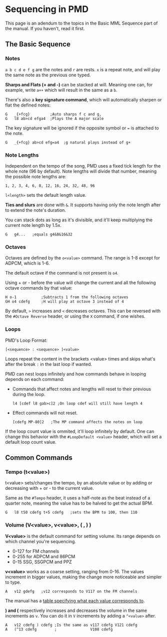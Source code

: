 # Sequencing in PMD

This page is an adendum to the topics in the Basic MML Sequence part of the manual. If you haven't, read it first.

## The Basic Sequence

### Notes

`a b c d e f g` are the notes and `r` are rests. `x` is a repeat note, and will play the same note as the previous one typed.

**Sharps and Flats (+ and -)** can be stacked at will. Meaning one can, for example, write `a++` which will result in the same as a `b`.

There's also a **key signature command**, which will automatically sharpen or flat the defined notes:
```
G   _{+fcg}         ;Auto sharps f c and g,
G   l8 ab>cd efga4  ;Plays the A major scale
```
The key signature will be ignored if the opposite symbol or `=` is attached to the note.
```
G   _{+fcg} ab>cd efg=a4  ;g natural plays instead of g+
```
### Note Lengths

Independent on the tempo of the song, PMD uses a fixed tick length for the whole note (96 by default). Note lengths will divide that number, meaning the possible note lengths are:

```
1, 2, 3, 4, 6, 8, 12, 16, 24, 32, 48, 96
```

`l<length>` sets the default length value.

**Ties and slurs** are done with `&`. It supports having only the note length after to extend the note's duration.

You can stack dots as long as it's divisible, and it'll keep multiplying the current note length by 1.5x.
```
G   g4...   ;equals g4&8&16&32
```

### Octaves

Octaves are defined by the `o<value>` command.
The range is 1-8 except for ADPCM, which is 1-6. 

The default octave if the command is not present is `o4`.

Using + or - before the value will change the current and all the following octave commands by that value:
```
H o-1           ;Subtracts 1 from the following octaves
GH o4 cdefg     ;H will play at octave 3 instead of 4
```

By default, `>` increases and `<` decreases octaves. This can be reversed with the `#Octave Reverse` header, or using the `X` command, if one wishes.

### Loops
PMD's Loop Format:
```
[<sequence> : <sequence> ]<value>
```
Loops repeat the content in the brackets \<value> times and skips what's after the break `:` in the last loop if wanted.

PMD can nest loops infinitely and how commands behave in looping depends on each command:

 - Commands that affect notes and lengths will reset to their previous during the loop.
    ```
    l4 [cdef l8 gab>c]2 ;On loop cdef will still have length 4
    ```
 - Effect commands will not reset.
    ```
    [cdefg MP-80]2   ;The MP command affects the notes on loop
    ```

If the loop count value is ommited, it'll loop infinitely by default. One can change this behavior with the `#LoopDefault <value>` header, which will set a default loop count value.

## Common Commands

### Tempo (t\<value>)

t\<value> sets/changes the tempo, by an absolute value or by adding or decreasing with + or - to the current value.

Same as the `#Tempo` header, it uses a half-note as the beat instead of a quarter note, meaning the value has to be halved to get the actual BPM.

```
G   l8 t50 cdefg t+5 cdefg   ;sets the BPM to 100, then 110
```
### Volume (V\<value>, v\<value>, ( , ) )

**V\<value>** is the default command for setting volume. Its range depends on which channel you're sequencing.
 - 0-127 for FM channels
 - 0-255 for ADPCM and 86PCM
 - 0-15 SSG, SSGPCM and PPZ

**v\<value>** works as a coarse setting, ranging from 0-16. The values increment in bigger values, making the change more noticeable and simpler to type.
```
A   v12 gdefg   ;v12 corresponds to V117 on the FM channels
```
The manual has a [table specifying what each value corresponds to](https://pigu-a.github.io/pmddocs/pmdmml.htm#5-1).

**) and (** respectively increases and decreases the volume in the same increments as `v`. You can do it in `V` increments by adding a `^<value>` after.
```
A   v12 cdefg ) cdefg ;Is the same as v117 cdefg V121 cdefg
A   (^13 cdefg        ;               V108 cdefg